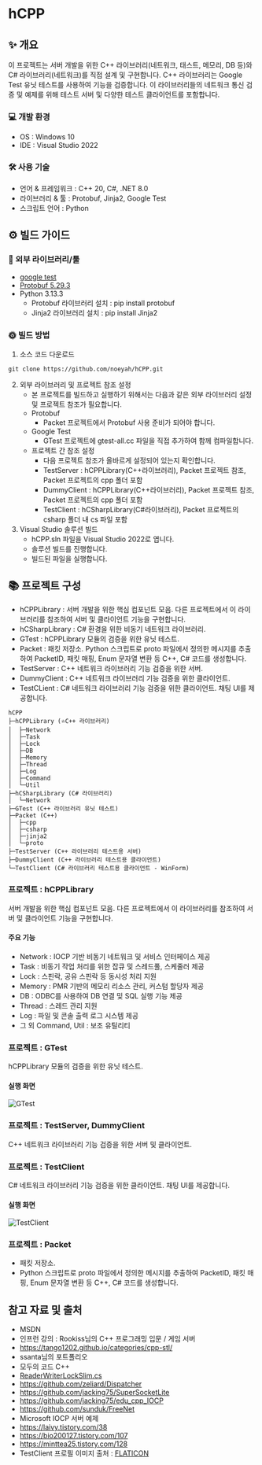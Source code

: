 ﻿# hCPP

## ✨ 개요

이 프로젝트는 서버 개발을 위한 C++ 라이브러리(네트워크, 태스트, 메모리, DB 등)와 C# 라이브러리(네트워크)를 직접 설계 및 구현합니다. 
C++ 라이브러리는 Google Test 유닛 테스트를 사용하여 기능을 검증합니다.
이 라이브러리들의 네트워크 통신 검증 및 예제를 위해 테스트 서버 및 다양한 테스트 클라이언트를 포함합니다. 

### 💻 개발 환경
- OS : Windows 10
- IDE : Visual Studio 2022

### 🛠 사용 기술
- 언어 & 프레임워크 : C++ 20, C#, .NET 8.0
- 라이브러리 & 툴 : Protobuf, Jinja2, Google Test
- 스크립트 언어 : Python


## ⚙ 빌드 가이드

### 🔨 외부 라이브러리/툴
- [google test](https://github.com/google/googletest)
- [Protobuf 5.29.3](https://github.com/protocolbuffers/protobuf)
- Python 3.13.3
	- Protobuf 라이브러리 설치 : pip install protobuf
	- Jinja2 라이브러리 설치 : pip install Jinja2

### 🌞 빌드 방법

1. 소스 코드 다운로드
```
git clone https://github.com/noeyah/hCPP.git
```
2. 외부 라이브러리 및 프로젝트 참조 설정
	- 본 프로젝트를 빌드하고 실행하기 위해서는 다음과 같은 외부 라이브러리 설정 및 프로젝트 참조가 필요합니다.
	- Protobuf
		- Packet 프로젝트에서 Protobuf 사용 준비가 되어야 합니다.
	- Google Test
		- GTest 프로젝트에 gtest-all.cc 파일을 직접 추가하여 함께 컴파일합니다.
	- 프로젝트 간 참조 설정
		- 다음 프로젝트 참조가 올바르게 설정되어 있는지 확인합니다.
		- TestServer : hCPPLibrary(C++라이브러리), Packet 프로젝트 참조, Packet 프로젝트의 cpp 폴더 포함
		- DummyClient : hCPPLibrary(C++라이브러리), Packet 프로젝트 참조, Packet 프로젝트의 cpp 폴더 포함
		- TestClient : hCSharpLibrary(C#라이브러리), Packet 프로젝트의 csharp 폴더 내 cs 파일 포함
3. Visual Studio 솔루션 빌드
	- hCPP.sln 파일을 Visual Studio 2022로 엽니다.
	- 솔루션 빌드를 진행합니다.
	- 빌드된 파일을 실행합니다.

## 📚 프로젝트 구성
- hCPPLibrary : 서버 개발을 위한 핵심 컴포넌트 모음. 다른 프로젝트에서 이 라이브러리를 참조하여 서버 및 클라이언트 기능을 구현합니다.
- hCSharpLibrary : C# 환경을 위한 비동기 네트워크 라이브러리.
- GTest : hCPPLibrary 모듈의 검증을 위한 유닛 테스트.
- Packet : 패킷 저장소. Python 스크립트로 proto 파일에서 정의한 메시지를 추출하여 PacketID, 패킷 매핑, Enum 문자열 변환 등 C++, C# 코드를 생성합니다.
- TestServer : C++ 네트워크 라이브러리 기능 검증을 위한 서버.
- DummyClient : C++ 네트워크 라이브러리 기능 검증을 위한 클라이언트.
- TestCLient : C# 네트워크 라이브러리 기능 검증을 위한 클라이언트. 채팅 UI를 제공합니다.

```
hCPP
├─hCPPLibrary (⭐C++ 라이브러리)
│  ├─Network
│  ├─Task
│  ├─Lock
│  ├─DB
│  ├─Memory
│  ├─Thread
│  ├─Log
│  ├─Command
│  └─Util
├─hCSharpLibrary (C# 라이브러리)
│  └─Network
├─GTest (C++ 라이브러리 유닛 테스트)
├─Packet (C++)
│  ├─cpp
│  ├─csharp
│  ├─jinja2
│  └─proto
├─TestServer (C++ 라이브러리 테스트용 서버)
├─DummyClient (C++ 라이브러리 테스트용 클라이언트)
└─TestClient (C# 라이브러리 테스트용 클라이언트 - WinForm)
```

### 프로젝트 : hCPPLibrary

서버 개발을 위한 핵심 컴포넌트 모음. 다른 프로젝트에서 이 라이브러리를 참조하여 서버 및 클라이언트 기능을 구현합니다.

#### 주요 기능
- Network : IOCP 기반 비동기 네트워크 및 서비스 인터페이스 제공
- Task : 비동기 작업 처리를 위한 잡큐 및 스레드풀, 스케줄러 제공
- Lock : 스핀락, 공유 스핀락 등 동시성 처리 지원
- Memory : PMR 기반의 메모리 리소스 관리, 커스텀 할당자 제공
- DB : ODBC를 사용하여 DB 연결 및 SQL 실행 기능 제공
- Thread : 스레드 관리 지원
- Log : 파일 및 콘솔 출력 로그 시스템 제공
- 그 외 Command, Util : 보조 유틸리티


### 프로젝트 : GTest

hCPPLibrary 모듈의 검증을 위한 유닛 테스트.

#### 실행 화면

![GTest](https://github.com/user-attachments/assets/6a9370b3-fb66-44b4-9bce-a2f8ec7d875d)


### 프로젝트 : TestServer, DummyClient

C++ 네트워크 라이브러리 기능 검증을 위한 서버 및 클라이언트.


### 프로젝트 : TestClient

C# 네트워크 라이브러리 기능 검증을 위한 클라이언트. 채팅 UI를 제공합니다.

#### 실행 화면

![TestClient](https://github.com/user-attachments/assets/0cf0df3b-1b1c-4669-908f-87338a02eb75)

### 프로젝트 : Packet

- 패킷 저장소. 
- Python 스크립트로 proto 파일에서 정의한 메시지를 추출하여 PacketID, 패킷 매핑, Enum 문자열 변환 등 C++, C# 코드를 생성합니다.


## 참고 자료 및 출처
- MSDN
- 인프런 강의 : Rookiss님의 C++ 프로그래밍 입문 / 게임 서버
- https://tango1202.github.io/categories/cpp-stl/
- ssanta님의 포트폴리오
- 모두의 코드 C++
- [ReaderWriterLockSlim.cs](https://github.com/microsoft/referencesource/blob/master/System.Core/System/threading/ReaderWriterLockSlim/ReaderWriterLockSlim.cs)
- https://github.com/zeliard/Dispatcher
- https://github.com/jacking75/SuperSocketLite
- https://github.com/jacking75/edu_cpp_IOCP
- https://github.com/sunduk/FreeNet
- Microsoft IOCP 서버 예제
- https://laivy.tistory.com/38
- https://bio200127.tistory.com/107
- https://minttea25.tistory.com/128
- TestClient 프로필 이미지 출처 : [FLATICON](https://www.flaticon.com/)

